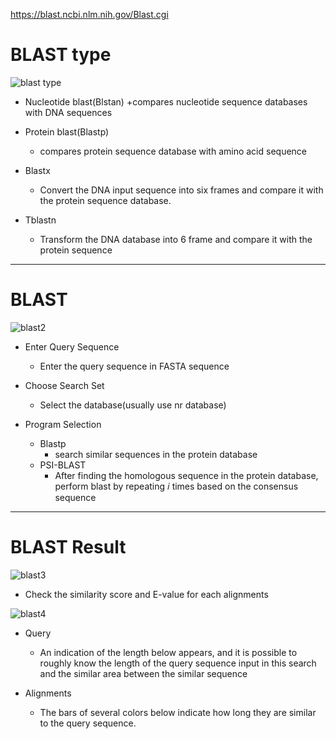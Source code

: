 https://blast.ncbi.nlm.nih.gov/Blast.cgi




# BLAST type

![blast type](https://user-images.githubusercontent.com/80435292/155930873-8042f9c6-e2ac-4014-8d68-c393e6c04942.png)

+ Nucleotide blast(Blstan)
  +compares nucleotide sequence databases with DNA sequences 
  
+ Protein blast(Blastp)
  + compares protein sequence database with amino acid sequence
  
+ Blastx
  + Convert the DNA input sequence into six frames and compare it with the protein sequence database.
  
+ Tblastn
  + Transform the DNA database into 6 frame and compare it with the protein sequence


------------------------
# BLAST

![blast2](https://user-images.githubusercontent.com/80435292/155930875-161351fe-d712-430c-80ee-1633de74b7a6.png)

+ Enter Query Sequence
  + Enter the query sequence in FASTA sequence

+ Choose Search Set
  + Select the database(usually use nr database)

+ Program Selection
  + Blastp
    + search similar sequences in the protein database
  + PSI-BLAST 
    + After finding the homologous sequence in the protein database, perform blast by repeating 𝑖 times based on the consensus sequence




----------------------------------

# BLAST Result


![blast3](https://user-images.githubusercontent.com/80435292/155930879-05dc116d-579c-418a-b278-d4c086bd30d1.png)

+ Check the similarity score and E-value for each alignments


![blast4](https://user-images.githubusercontent.com/80435292/155930880-4c9d5470-589e-4b45-89a6-07c470389950.png)


+ Query
  + An indication of the length below appears, and it is possible to roughly know the length of the query sequence input in this search and the similar area between the similar sequence

+ Alignments
  + The bars of several colors below indicate how long they are similar to the query sequence.



